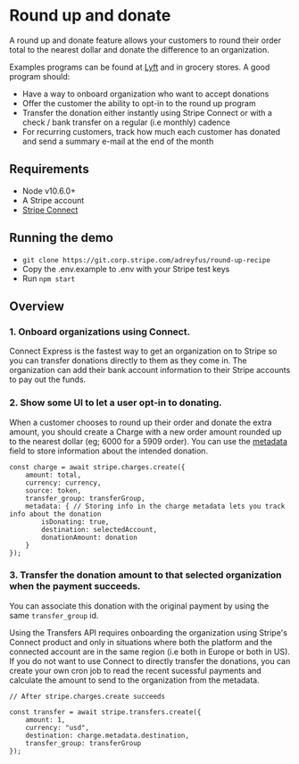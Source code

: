 # Round up and donate

A round up and donate feature allows your customers to round their order total to the nearest dollar and donate the difference to an organization. 

Examples programs can be found at [Lyft](https://www.lyft.com/round-up) and in grocery stores. A good program should: 

* Have a way to onboard organization who want to accept donations
* Offer the customer the ability to opt-in to the round up program
* Transfer the donation either instantly using Stripe Connect or with a check / bank transfer on a regular (i.e monthly) cadence
* For recurring customers, track how much each customer has donated and send a summary e-mail at the end of the month

## Requirements
* Node v10.6.0+
* A Stripe account 
* [Stripe Connect](https://stripe.com/docs/connect)

## Running the demo

* `git clone https://git.corp.stripe.com/adreyfus/round-up-recipe`
* Copy the .env.example to .env with your Stripe test keys
* Run `npm start`

## Overview

### 1. Onboard organizations using Connect. 

Connect Express is the fastest way to get an organization on to Stripe so you can transfer donations directly to them as they come in. 
The organization can add their bank account information to their Stripe accounts to pay out the funds. 


### 2. Show some UI to let a user opt-in to donating.

When a customer chooses to round up their order and donate the extra amount, you should create a Charge with a new order amount rounded up to the nearest dollar (eg; 6000 for a 5909 order). 
You can use the [metadata](https://stripe.com/docs/api/metadata) field to store information about the intended donation. 

```
const charge = await stripe.charges.create({
    amount: total,
    currency: currency,
    source: token,
    transfer_group: transferGroup,
    metadata: { // Storing info in the charge metadata lets you track info about the donation
        isDonating: true,
        destination: selectedAccount,
        donationAmount: donation
    }
});

```

### 3. Transfer the donation amount to that selected organization when the payment succeeds. 

You can associate this donation with the original payment by using the same `transfer_group` id. 

Using the Transfers API requires onboarding the organization using Stripe's Connect product and only in situations where both the platform and the connected account are in the same region (i.e both in Europe or both in US). If you do not want to use Connect to directly transfer the donations, you can create your own cron job to read the recent sucessful payments and calculate the amount to send to the organization from the metadata.  

```
// After stripe.charges.create succeeds

const transfer = await stripe.transfers.create({
    amount: 1,
    currency: "usd",
    destination: charge.metadata.destination,
    transfer_group: transferGroup
});
```
